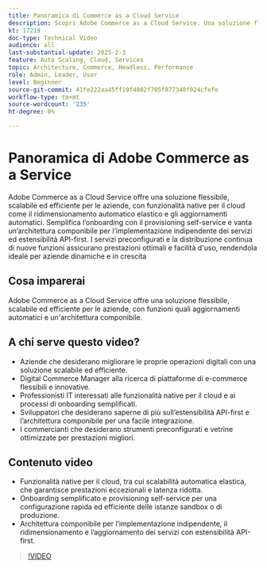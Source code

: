 ```yaml
---
title: Panoramica di Commerce as a Cloud Service
description: Scopri Adobe Commerce as a Cloud Service. Una soluzione flessibile, scalabile ed efficiente per operazioni digitali dinamiche con un'architettura componibile.
kt: 17219
doc-type: Technical Video
audience: all
last-substantial-update: 2025-2-3
feature: Auto Scaling, Cloud, Services
topic: Architecture, Commerce, Headless, Performance
role: Admin, Leader, User
level: Beginner
source-git-commit: 41fe222aa45ff19f4802f705f077348f024cfefe
workflow-type: tm+mt
source-wordcount: '235'
ht-degree: 0%

---
```


# Panoramica di Adobe Commerce as a Service

Adobe Commerce as a Cloud Service offre una soluzione flessibile, scalabile ed efficiente per le aziende, con funzionalità native per il cloud come il ridimensionamento automatico elastico e gli aggiornamenti automatici. Semplifica l’onboarding con il provisioning self-service e vanta un’architettura componibile per l’implementazione indipendente dei servizi ed estensibilità API-first. I servizi preconfigurati e la distribuzione continua di nuove funzioni assicurano prestazioni ottimali e facilità d&#39;uso, rendendola ideale per aziende dinamiche e in crescita

## Cosa imparerai

Adobe Commerce as a Cloud Service offre una soluzione flessibile, scalabile ed efficiente per le aziende, con funzioni quali aggiornamenti automatici e un&#39;architettura componibile.

## A chi serve questo video?

* Aziende che desiderano migliorare le proprie operazioni digitali con una soluzione scalabile ed efficiente.
* Digital Commerce Manager alla ricerca di piattaforme di e-commerce flessibili e innovative.
* Professionisti IT interessati alle funzionalità native per il cloud e ai processi di onboarding semplificati.
* Sviluppatori che desiderano saperne di più sull’estensibilità API-first e l’architettura componibile per una facile integrazione.
* I commercianti che desiderano strumenti preconfigurati e vetrine ottimizzate per prestazioni migliori.

## Contenuto video

* Funzionalità native per il cloud, tra cui scalabilità automatica elastica, che garantisce prestazioni eccezionali e latenza ridotta.
* Onboarding semplificato e provisioning self-service per una configurazione rapida ed efficiente delle istanze sandbox o di produzione.
* Architettura componibile per l’implementazione indipendente, il ridimensionamento e l’aggiornamento dei servizi con estensibilità API-first.

>[!VIDEO](https://video.tv.adobe.com/v/3443319?learn=on&captions=ita)
